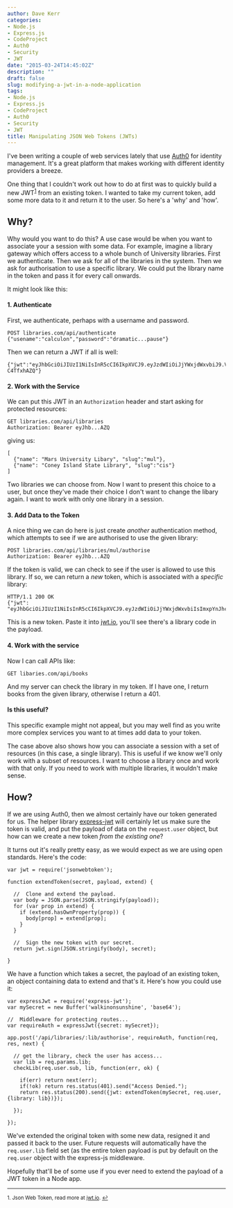```yaml
---
author: Dave Kerr
categories:
- Node.js
- Express.js
- CodeProject
- Auth0
- Security
- JWT
date: "2015-03-24T14:45:02Z"
description: ""
draft: false
slug: modifying-a-jwt-in-a-node-application
tags:
- Node.js
- Express.js
- CodeProject
- Auth0
- Security
- JWT
title: Manipulating JSON Web Tokens (JWTs)
---
```



I've been writing a couple of web services lately that use [Auth0](https://auth0.com/)  for identity management. It's a great platform that makes working with different identity providers a breeze.

One thing that I couldn't work out how to do at first was to quickly build a new JWT<sup><a href="#fn1" id="ref1">1</a></sup> from an existing token. I wanted to take my current token, add some more data to it and return it to the user. So here's a 'why' and 'how'.

## Why?

Why would you want to do this? A use case would be when you want to associate your a session with some data. For example, imagine a library gateway which offers access to a whole bunch of University libraries. First we authenticate. Then we ask for all of the libraries in the system. Then we ask for authorisation to use a specific library. We could put the library name in the token and pass it for every call onwards.

It might look like this:

#### 1. Authenticate

First, we authenticate, perhaps with a username and password.

```
POST libraries.com/api/authenticate
{"usename":"calculon","password":"dramatic...pause"}
```

Then we can return a JWT if all is well:

```
{"jwt":"eyJhbGciOiJIUzI1NiIsInR5cCI6IkpXVCJ9.eyJzdWIiOiJjYWxjdWxvbiJ9.VWkAafAMCxazY7uBlPTJoQwCBdUIy3T1d-C4TfxhAZQ"}
```

#### 2. Work with the Service 

We can put this JWT in an `Authorization` header and start asking for protected resources:

```
GET libraries.com/api/libraries
Authorization: Bearer eyJhb...AZQ
```

giving us:

```
[
  {"name": "Mars University Libary", "slug":"mul"},
  {"name": "Coney Island State Library", "slug":"cis"}
]
```

Two libraries we can choose from. Now I want to present this choice to a user, but once they've made their choice I don't want to change the libary again. I want to work with only one library in a session.

#### 3. Add Data to the Token

A nice thing we can do here is just create *another* authentication method, which attempts to see if we are authorised to use the given library:

```
POST libraries.com/api/libraries/mul/authorise
Authorization: Bearer eyJhb...AZQ
```
If the token is valid, we can check to see if the user is allowed to use this library. If so, we can return a *new* token, which is associated with a *specific* library:

```
HTTP/1.1 200 OK
{"jwt": "eyJhbGciOiJIUzI1NiIsInR5cCI6IkpXVCJ9.eyJzdWIiOiJjYWxjdWxvbiIsImxpYnJhcnkiOiJtdWwifQ.NM2pqRMkIp65u9unZnGIoyxK6v2A18730lPwSMrK93Q"}
```

This is a new token. Paste it into [jwt.io](https://jwt.io), you'll see there's a library code in the payload.

#### 4. Work with the service

Now I can call APIs like:

```
GET libaries.com/api/books
```

And my server can check the library in my token. If I have one, I return books from the given library, otherwise I return a 401.

#### Is this useful?

This specific example might not appeal, but you may well find as you write more complex services you want to at times add data to your token.

The case above also shows how you can associate a session with a set of resources (in this case, a single library). This is useful if we know we'll only work with a subset of resources. I want to choose a library once and work with that only. If you need to work with multiple libraries, it wouldn't make sense.

## How?

If we are using Auth0, then we almost certainly have our token generated for us. The helper library [express-jwt](https://github.com/auth0/express-jwt) will certainly let us make sure the token is valid, and put the payload of data on the `request.user` object, but how can we create a new token *from the existing one*?

It turns out it's really pretty easy, as we would expect as we are using open standards. Here's the code:

```language-javascript
var jwt = require('jsonwebtoken');

function extendToken(secret, payload, extend) {

  //  Clone and extend the payload.
  var body = JSON.parse(JSON.stringify(payload));
  for (var prop in extend) {
    if (extend.hasOwnProperty(prop)) {
      body[prop] = extend[prop];
    }
  }

  //  Sign the new token with our secret.
  return jwt.sign(JSON.stringify(body), secret);

}
```

We have a function which takes a secret, the payload of an existing token, an object containing data to extend and that's it. Here's how you could use it:

```language-javascript
var expressJwt = require('express-jwt');
var mySecret = new Buffer('walkinonsunshine', 'base64');

//  Middleware for protecting routes...
var requireAuth = expressJwt({secret: mySecret});

app.post('/api/libraries/:lib/authorise', requireAuth, function(req, res, next) {

  // get the library, check the user has access...
  var lib = req.params.lib;
  checkLib(req.user.sub, lib, function(err, ok) {

    if(err) return next(err);
    if(!ok) return res.status(401).send("Access Denied."); 
    return res.status(200).send({jwt: extendToken(mySecret, req.user, {library: lib})});
    
  });
  
});
```

We've extended the original token with some new data, resigned it and passed it back to the user. Future requests will automatically have the `req.user.lib` field set (as the entire token payload is put by default on the `req.user` object with the express-js middleware.

Hopefully that'll be of some use if you ever need to extend the payload of a JWT token in a Node app.

-----------------

<sup id="fn1">1. Json Web Token, read more at [jwt.io](http://jwt.io/). <a href="#ref1">↩</a></sup>

